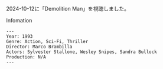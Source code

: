 2024-10-12に「Demolition Man」を視聴しました。

Infomation
```
---
Year: 1993
Genre: Action, Sci-Fi, Thriller
Director: Marco Brambilla
Actors: Sylvester Stallone, Wesley Snipes, Sandra Bullock
Production: N/A
---
```

